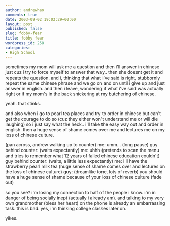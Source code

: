 ```yaml
---
author: andrewhao
comments: true
date: 2003-09-02 19:03:29+00:00
layout: post
published: false
slug: fobby-fear
title: fobby fear
wordpress_id: 258
categories:
- High School
---
```


sometimes my mom will ask me a question and then i'll answer in chinese just cuz i try to force myself to answer that way.. then she doesnt get it and repeats the question. and i, thinking that what i've said is right, stubbornly repeat the same chinese phrase and we go on and on until i give up and just answer in english. and then i leave, wondering if what i've said was actually right or if my mom's in the back snickering at my butchering of chinese.

yeah. that stinks.

and also when i go to pearl tea places and try to order in chinese but can't get the courage to do so (cuz they either won't understand me or will die laughing) so i just say what the heck.. i'll take the easy way out and order in english. then a huge sense of shame comes over me and lectures me on my loss of chinese culture.

(pan across, andrew walking up to counter)
me: umm... (long pause)
guy behind counter: (waits expectantly)
me: uhhh (pretends to scan the menu and tries to remember what 12 years of failed chinese education couldn't)
guy behind counter: (waits, a little less expectantly)
me: i'll have the strawberry pearl milk tea
(huge sense of shame comes over and lectures on the loss of chinese culture)
guy: (dreamlike tone, lots of reverb) you should have a huge sense of shame because of your loss of chinese culture
(fade out)

so you see? i'm losing my connection to half of the people i know. i'm in danger of being socially inept (actually i already am). and talking to my very own grandmother (bless her heart) on the phone is already an embarrassing task. this is bad. yes, i'm thinking college classes later on.

yikes.
